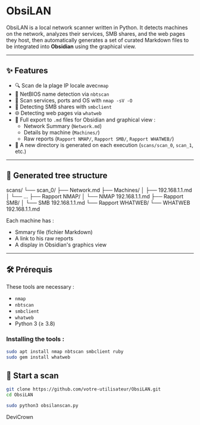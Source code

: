# ObsiLAN

ObsiLAN is a local network scanner written in Python. It detects machines on the network, analyzes their services, SMB shares, and the web pages they host, then automatically generates a set of curated Markdown files to be integrated into **Obsidian** using the graphical view.

---

## ✨ Features

- 🔍 Scan de la plage IP locale avec`nmap`
- 🧠 NetBIOS name detection via `nbtscan`
- 🧰 Scan services, ports and OS with `nmap -sV -O`
- 📁 Detecting SMB shares with `smbclient`
- 🌐 Detecting web pages via `whatweb`
- 📝 Full export to `.md` files for Obsidian and graphical view :
  - Network Summary (`Network.md`)
  - Details by machine (`Machines/`)
  - Raw reports (`Rapport NMAP/`, `Rapport SMB/`, `Rapport WHATWEB/`)
- 🔁 A new directory is generated on each execution (`scans/scan_0`, `scan_1`, etc.)

---

## 📁 Generated tree structure
scans/ 
└── scan_0/ 
├── Network.md 
├── Machines/ 
│ ├── 192.168.1.1.md 
│ └── ... 
├── Rapport NMAP/ 
│ └── NMAP 192.168.1.1.md 
├── Rapport SMB/ 
│ └── SMB 192.168.1.1.md 
└── Rapport WHATWEB/ 
└── WHATWEB 192.168.1.1.md

Each machine has :
- Smmary file (fichier Markdown)
- A link to his raw reports
- A display in Obsidian's graphics view
---

## 🛠️ Prérequis

These tools are necessary :

- `nmap`
- `nbtscan`
- `smbclient`
- `whatweb`
- Python 3 (≥ 3.8)

### Installing the tools :

```bash
sudo apt install nmap nbtscan smbclient ruby
sudo gem install whatweb
```
## 🚀 Start a scan
```bash
git clone https://github.com/votre-utilisateur/ObsiLAN.git
cd ObsiLAN

sudo python3 obsilanscan.py
```
DeviCrown